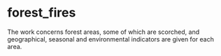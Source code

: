 # forest_fires
The work concerns forest areas, some of which are scorched, and geographical, seasonal and environmental indicators are given for each area.
